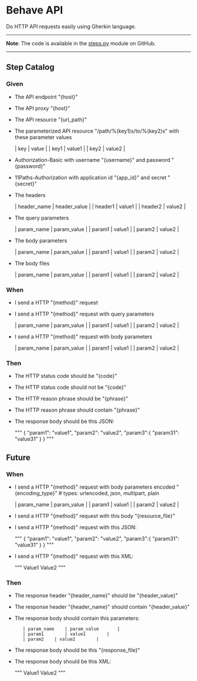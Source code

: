# Behave API

Do HTTP API requests easily using Gherkin language.

---

**Note**: The code is available in the [steps.py](https://github.com/ivanprjcts/sdklib/tree/master/sdklib/test/behave/steps.py) module on GitHub.

---


## Step Catalog

### Given

* The API endpoint "{host}"
* The API proxy "{host}"
* The API resource "{url_path}"
* The parameterized API resource "/path/%(key1)s/to/%(key2)s" with these parameter values                 

     | key     |   value       |
   	 | key1  	| value1    |
  	 | key2		| value2    |

* Authorization-Basic with username "{username}" and password "{password}"
* 11Paths-Authorization with application id "{app_id}" and secret "{secret}"
* The headers

   	 | header_name  | header_value |
	 | header1  	| value1       |
	 | header2      | value2       |

* The query parameters

	 | param_name   | param_value  |
	 | param1  	| value1  	    |
         | param2 	| value2  	    |

* The body parameters

	 | param_name   | param_value  |
	 | param1  	| value1  	    |
         | param2 		| value2  	    |

* The body files

	 | param_name   | param_value  |
	 | param1  	| value1  	    |
         | param2 		| value2  	    |



### When

* I send a HTTP "{method}" request
* I send a HTTP "{method}" request with query parameters

	 | param_name   | param_value  |
	 | param1  	   | value1  	    |
         | param2            | value2  	    |

* I send a HTTP "{method}" request with body parameters

	 | param_name   | param_value  |
	 | param1  	   | value1  	    |
         | param2 	   | value2  	    |


### Then

* The HTTP status code should be "{code}"
* The HTTP status code should not be "{code}"
* The HTTP reason phrase should be "{phrase}"
* The HTTP reason phrase should contain "{phrase}"
* The response body should be this JSON:

   	 """
   	 {
   		 "param1": "value1",
   		 "param2": "value2",
   		 "param3":{
   			 "param31": "value31"
   		 }
   	 }
   	 """


## Future

### When

* I send a HTTP "{method}" request with body parameters encoded "{encoding_type}"  # types: urlencoded, json, multipart, plain

	 | param_name   | param_value  |
	 | param1            | value1  	    |
         | param2            | value2  	    |


* I send a HTTP "{method}" request with this body "{resource_file}"


* I send a HTTP "{method}" request with this JSON:

   	 """
   	 {
   		 "param1": "value1",
   		 "param2": "value2",
   		 "param3":{
   			 "param31": "value31"
   		 }
   	 }
   	 """

* I send a HTTP "{method}" request with this XML:

   	 """
	 <xml>
	 	<key>
	 		<param1>Value1</param1>
		 	<param2>Value2</param2>
	 	</key>
	</xml>
	 """

### Then

* The response header "{header_name}" should be "{header_value}"
* The response header "{header_name}" should contain "{header_value}"
* The response body should contain this parameters:

   		 | param_name    | param_value  	 |
   		 | param1        | value1  		 |
   		 | param2  	 | value2   	 |

* The response body should be this "{response_file}"
* The response body should be this XML:

   	 """
	 <xml>
	 	<key>
	 		<param1>Value1</param1>
		 	<param2>Value2</param2>
	 	</key>
	</xml>
	 """
